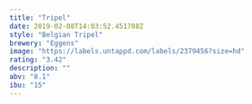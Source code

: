 ```yaml
---
title: "Tripel"
date: 2019-02-08T14:03:52.451708Z
style: "Belgian Tripel"
brewery: "Eggens"
image: "https://labels.untappd.com/labels/2379456?size=hd"
rating: "3.42"
description: ""
abv: "8.1"
ibu: "15"
---
```

